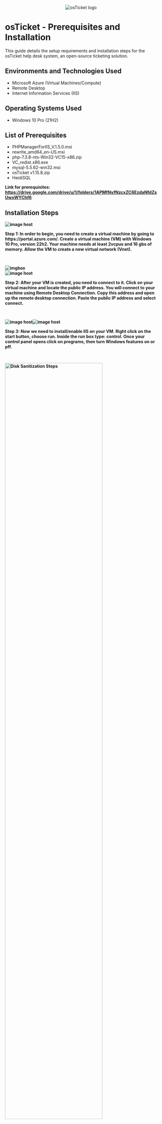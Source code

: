 <p align="center">
<img src="https://i.imgur.com/Clzj7Xs.png" alt="osTicket logo"/>
</p>

<h1>osTicket - Prerequisites and Installation</h1>
This guide details the setup requirements and installation steps for the osTicket help desk system, an open-source ticketing solution.<br />

<!--
<h2>Video Demonstration</h2>

- ### [YouTube: How To Install osTicket with Prerequisites] / !-->

<h2>Environments and Technologies Used</h2>

- Microsoft Azure (Virtual Machines/Compute)
- Remote Desktop
- Internet Information Services (IIS)

<h2>Operating Systems Used </h2>

- Windows 10 Pro</b> (21H2)

<h2>List of Prerequisites</h2>

- PHPManagerForIIS_V.1.5.0.msi
- rewrite_amd64_en-US.msi
- php-7.3.8-nts-Win32-VC15-x86.zip
- VC_redist.x86.exe
- mysql-5.5.62-win32.msi
- osTicket v1.15.8.zip
- HeidiSQL

<b>Link for prerequisites: https://drive.google.com/drive/u/1/folders/1APMfNyfNzcxZC6EzdaNfdZsUwxWYChf6<b/>
<h2>Installation Steps</h2>

<p>
<img src="https://images2.imgbox.com/4e/26/fj4RKSC5_o.png" alt="image host"/></a>
</p>
Step 1: In order to begin, you need to create a virtual machine by going to https://portal.azure.com/. Create a virtual machine (VM) with Windows 10 Pro, version 22h2. Your machine needs at least 2vcpus and 16 gbs of memory. Allow the VM to create a new virtual network (Vnet).
</p>
<br />

<p>
<img src="https://images2.imgbox.com/1f/4c/cWFvMGCp_o.png" alt="imgbox"/><br />
<img src="https://thumbs2.imgbox.com/26/af/Gboy1qGC_t.png" alt="image host"/></a>
</p>
Step 2: After your VM is created, you need to connect to it. Click on your virtual machine and locate the public IP address. You will connect to your machine using Remote Desktop Connection. Copy this address and open up the remote desktop connection. Paste the public IP address and select connect.
</p>
<br />

<p>
<img src="https://images2.imgbox.com/43/58/8iHFOb8d_o.png" alt="image host"/><b /><img src="https://images2.imgbox.com/ea/26/EheoO4J8_o.png" alt="image host"/></a>
</p>
<p>
Step 3: Now we need to install/enable IIS on your VM. Right click on the start button, choose run. Inside the run box type: control. Once your control panel opens click on programs, then turn Windows features on or pff.
</p>
<br />

<p>
<img src="https://i.imgur.com/DJmEXEB.png" height="80%" width="80%" alt="Disk Sanitization Steps"/>
</p>
<p>
Lorem ipsum dolor sit amet, consectetur adipiscing elit, sed do eiusmod tempor incididunt ut labore et dolore magna aliqua. Ut enim ad minim veniam, quis nostrud exercitation ullamco laboris nisi ut aliquip ex ea commodo consequat. Duis aute irure dolor in reprehenderit in voluptate velit esse cillum dolore eu fugiat nulla pariatur.
</p>
<br />

<p>
<img src="https://i.imgur.com/DJmEXEB.png" height="80%" width="80%" alt="Disk Sanitization Steps"/>
</p>
<p>
Lorem ipsum dolor sit amet, consectetur adipiscing elit, sed do eiusmod tempor incididunt ut labore et dolore magna aliqua. Ut enim ad minim veniam, quis nostrud exercitation ullamco laboris nisi ut aliquip ex ea commodo consequat. Duis aute irure dolor in reprehenderit in voluptate velit esse cillum dolore eu fugiat nulla pariatur.
</p>
<br />
